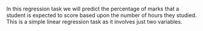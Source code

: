 In this regression task we will predict the percentage of marks that a student is expected to score based upon the number of hours they studied. This is a simple linear
regression task as it involves just two variables.

